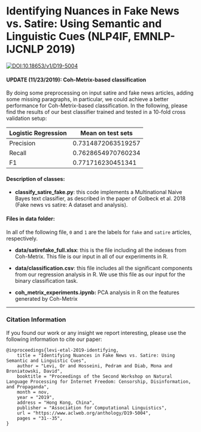 # Identifying Nuances in Fake News vs. Satire: Using Semantic and Linguistic Cues (NLP4IF, EMNLP-IJCNLP 2019)

[![DOI:10.18653/v1/D19-5004](https://zenodo.org/badge/DOI/10.18653/v1/D19-5004.svg)](https://doi.org/10.18653/v1/D19-5004)

#### UPDATE (11/23/2019): Coh-Metrix-based classification
By doing some preprocessing on input satire and fake news articles, adding some missing paragraphs, in particular, we could achieve a better performance for Coh-Metrix-based classification. In the following, please find the results of our best classifier trained and tested in a 10-fold cross validation setup:

| Logistic Regression  | Mean on test sets |
| ------------- | ------------- |
| Precision | 0.7314872063519257  |
| Recall | 0.7628654970760234  |
| F1 | 0.771716230451341 |



#### Description of classes:
* **classify_satire_fake.py**: this code implements a Multinational Naive Bayes text classifier, as described in the paper of Golbeck et al. 2018 (Fake news vs satire: A dataset and analysis).

#### Files in data folder:
In all of the following file, `0` and `1` are the labels for `fake` and `satire` articles, respectively.

* **data/satirefake_full.xlsx**: this is the file including all the indexes from Coh-Metrix. This file is our input in all of our experiments in R.
* **data/classification.csv**: this file includes all the significant components from our regression analysis in R. We use this file as our input for the binary classification task.

* **coh_metrix_experiments.ipynb:** PCA analysis in R on the features generated by Coh-Metrix

---
### Citation Information
If you found our work or any insight we report interesting, please use the following information to cite our paper:

```
@inproceedings{levi-etal-2019-identifying,
    title = "Identifying Nuances in Fake News vs. Satire: Using Semantic and Linguistic Cues",
    author = "Levi, Or and Hosseini, Pedram and Diab, Mona and Broniatowski, David",
    booktitle = "Proceedings of the Second Workshop on Natural Language Processing for Internet Freedom: Censorship, Disinformation, and Propaganda",
    month = nov,
    year = "2019",
    address = "Hong Kong, China",
    publisher = "Association for Computational Linguistics",
    url = "https://www.aclweb.org/anthology/D19-5004",
    pages = "31--35",
}
```

